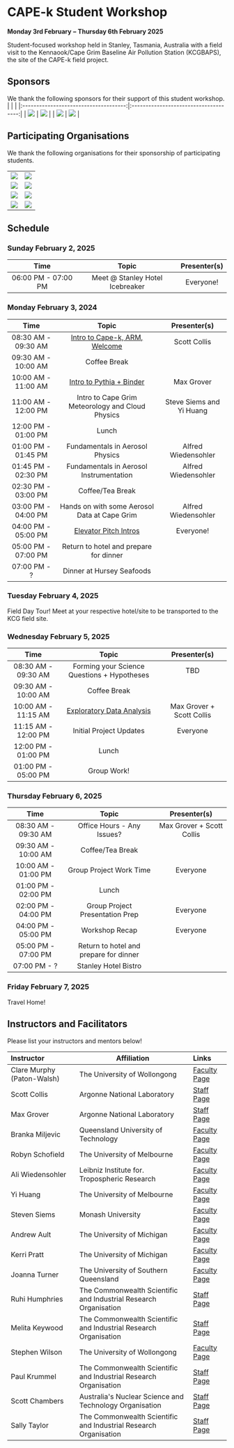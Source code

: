 # CAPE-k Student Workshop

**Monday 3rd February** **–** **Thursday 6th February 2025**

Student-focused workshop held in Stanley, Tasmania, Australia with a field visit to the Kennaook/Cape Grim Baseline Air Pollution Station (KCGBAPS), the site of the CAPE-k field project.

## Sponsors
We thank the following sponsors for their support of this student workshop.
|                                       |                                       |
|:-------------------------------------:|:-------------------------------------:|
| ![](images/21-centuray-weather.png) | ![](images/access-logo.png) |
| ![](images/casanz-logo.png) | ![](images/amos-logo.png) |

## Participating Organisations
We thank the following organisations for their sponsorship of participating students.

|                                       |                                       |
|:-------------------------------------:|:-------------------------------------:|
| ![](images/univ-of-wollongong-logo.png) | ![](images/queensland-univ-of-tech-logo.png) |
| ![](images/monash-university-logo.png) | ![](images/univ-south-wales-logo.png) |
| ![](images/arm-logo.jpg) | ![](images/univ-melbourne-logo.png) |
| ![](images/univ-tasmania-logo.png) | ![](images/ansto-logo.png) |

## Schedule

### Sunday February 2, 2025

| Time                | Topic                  | Presenter(s)                       |
| :---:               |    :----:              |    :---:                           |
| 06:00 PM - 07:00 PM | Meet @ Stanley Hotel Icebreaker   | Everyone!                          |

### Monday February 3, 2024

| Time                 | Topic                                  | Presenter(s)                       |
| :---:                |    :----:                              |    :---:                           |
| 08:30 AM - 09:30 AM  | [Intro to Cape-k, ARM, Welcome](https://docs.google.com/presentation/d/1X1lc7fCF4jDaD_nUZ8l6X7-4O0ZR3eB7/edit?usp=sharing&ouid=104304750518137712212&rtpof=true&sd=true)                  | Scott Collis     |
| 09:30 AM - 10:00 AM  | Coffee Break                           |                                    |
| 10:00 AM - 11:00 AM  | [Intro to Pythia + Binder](https://docs.google.com/presentation/d/1iZYW8Ch-pC5R0qn1eDfTA6YCqK1qugX4/edit?usp=sharing&ouid=104304750518137712212&rtpof=true&sd=true)            | Max Grover |
| 11:00 AM - 12:00 PM  | Intro to Cape Grim Meteorology and Cloud Physics     |  Steve Siems and Yi Huang         |
| 12:00 PM - 01:00 PM  | Lunch                                  |                                    |
| 01:00 PM - 01:45 PM  | Fundamentals in Aerosol Physics                          |    Alfred Wiedensohler                     |
| 01:45 PM - 02:30 PM  | Fundamentals in Aerosol Instrumentation                  |    Alfred Wiedensohler                     |
| 02:30 PM - 03:00 PM  | Coffee/Tea Break                       |                                    |
| 03:00 PM - 04:00 PM  | Hands on with some Aerosol Data at Cape Grim             | Alfred Wiedensohler                    |
| 04:00 PM - 05:00 PM  | [Elevator Pitch Intros](https://docs.google.com/presentation/d/1PisperAcY0L8hQgbDIkvMu3SHYPtXrYwaGOuE2otugo/edit?usp=sharing)                     | Everyone!          |
| 05:00 PM - 07:00 PM  | Return to hotel and prepare for dinner              |           |
| 07:00 PM - ?  | Dinner at Hursey Seafoods              |           |

### Tuesday February 4, 2025

Field Day Tour! Meet at your respective hotel/site to be transported to the KCG field site.

### Wednesday February 5, 2025

| Time                 | Topic                                  | Presenter(s)                       |
| :---:                |    :----:                              |    :---:                           |
| 08:30 AM - 09:30 AM  | Forming your Science Questions + Hypotheses        | TBD                         |
| 09:30 AM - 10:00 AM  | Coffee Break                           |                                    |
| 10:00 AM - 11:15 AM  | [Exploratory Data Analysis](notebooks/pandas/exploratory-analysis-with-pandas.ipynb)     | Max Grover + Scott Collis        |
| 11:15 AM - 12:00 PM  | Initial Project Updates  | Everyone                      |
| 12:00 PM - 01:00 PM  | Lunch          |                         |
| 01:00 PM - 05:00 PM  | Group Work!    |                                    |

### Thursday February 6, 2025

| Time                 | Topic                                  | Presenter(s)                       |
| :---:                |    :----:                              |    :---:                           |
| 08:30 AM - 09:30 AM  | Office Hours - Any Issues?        | Max Grover + Scott Collis                         |
| 09:30 AM - 10:00 AM  | Coffee/Tea Break                  |                                    |
| 10:00 AM - 01:00 PM  | Group Project Work Time     | Everyone        |
| 01:00 PM - 02:00 PM  | Lunch          |                          |
| 02:00 PM - 04:00 PM  | Group Project Presentation Prep |  Everyone                |                        |
| 04:00 PM - 05:00 PM  | Workshop Recap |  Everyone                |                        |
| 05:00 PM - 07:00 PM  | Return to hotel and prepare for dinner              |           |
| 07:00 PM - ?  | Stanley Hotel Bistro              |           |

### Friday February 7, 2025

Travel Home!

## Instructors and Facilitators

Please list your instructors and mentors below!

| Instructor | Affiliation | Links |
| :------- | ------- |:------- |
| Clare Murphy (Paton-Walsh) | The University of Wollongong | [Faculty Page](https://scholars.uow.edu.au/clare-murphy) |
| Scott Collis | Argonne National Laboratory | [Staff Page](https://www.anl.gov/profile/scott-m-collis) |
| Max Grover | Argonne National Laboratory | [Staff Page](https://www.anl.gov/profile/maxwell-grover) |
| Branka Miljevic | Queensland University of Technology | [Faculty Page](https://www.neiu.edu/faculty/joseph-hibdon) |
| Robyn Schofield | The University of Melbourne | [Faculty Page](https://findanexpert.unimelb.edu.au/profile/433184-robyn-schofield) |
| Ali Wiedensohler |  Leibniz Institute for. Tropospheric Research | [Faculty Page](https://www.tropos.de/en/institute/about-us/employees/alfred-wiedensohler) |
| Yi Huang | The University of Melbourne | [Faculty Page](https://findanexpert.unimelb.edu.au/profile/844217-yi-huang) |
| Steven Siems | Monash University | [Faculty Page](https://research.monash.edu/en/persons/steven-siems) |
| Andrew Ault | The University of Michigan | [Faculty Page](https://lsa.umich.edu/chem/people/faculty/aulta.html) |
| Kerri Pratt| The University of Michigan | [Faculty Page](https://lsa.umich.edu/chem/people/faculty/prattka.html) |
| Joanna Turner| The University of Southern Queensland | [Faculty Page](https://staffprofile.unisq.edu.au/profile/joanna-turner) |
| Ruhi Humphries| The Commonwealth Scientific and Industrial Research Organisation | [Staff Page](https://people.csiro.au/H/R/Ruhi-Humphries) |
| Melita Keywood| The Commonwealth Scientific and Industrial Research Organisation | [Staff Page](https://people.csiro.au/k/m/melita-keywood) |
| Stephen Wilson| The University of Wollongong | [Faculty Page](https://scholars.uow.edu.au/stephen-wilson) |
| Paul Krummel| The Commonwealth Scientific and Industrial Research Organisation | [Staff Page](https://people.csiro.au/k/p/paul-krummel) |
| Scott Chambers| Australia's Nuclear Science and Technology Organisation | [Staff Page](https://www.ansto.gov.au/people/dr-scott-chambers) |
| Sally Taylor| The Commonwealth Scientific and Industrial Research Organisation | [Staff Page](https://people.csiro.au/t/s/sally-taylor) |

